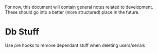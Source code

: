 For now, this document will contain general notes related to development. These should go into a better (more structured) place in the future.

# Db Stuff

Use pre hooks to remove dependant stuff when deleting users/serials
